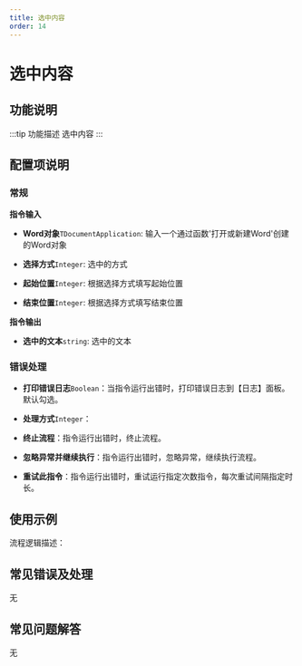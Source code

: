 ```yaml
---
title: 选中内容
order: 14
---
```


# 选中内容

## 功能说明

:::tip 功能描述
选中内容
:::

## 配置项说明

### 常规

**指令输入**

- **Word对象**`TDocumentApplication`: 输入一个通过函数'打开或新建Word'创建的Word对象

- **选择方式**`Integer`: 选中的方式

- **起始位置**`Integer`: 根据选择方式填写起始位置

- **结束位置**`Integer`: 根据选择方式填写结束位置


**指令输出**

- **选中的文本**`string`: 选中的文本

### 错误处理

- **打印错误日志**`Boolean`：当指令运行出错时，打印错误日志到【日志】面板。默认勾选。

- **处理方式**`Integer`：

 - **终止流程**：指令运行出错时，终止流程。

 - **忽略异常并继续执行**：指令运行出错时，忽略异常，继续执行流程。

 - **重试此指令**：指令运行出错时，重试运行指定次数指令，每次重试间隔指定时长。

## 使用示例

流程逻辑描述：

## 常见错误及处理

无

## 常见问题解答

无

